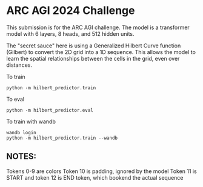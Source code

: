 # ARC AGI 2024 Challenge
This submission is for the ARC AGI challenge. The model is a transformer model with 6 layers, 8 heads, and 512 hidden units.

The "secret sauce" here is using a Generalized Hilbert Curve function (Gilbert) to convert the 2D grid into a 1D sequence. This allows the model to learn the spatial relationships between the cells in the grid, even over distances.

To train
```
python -m hilbert_predictor.train
```

To eval
```
python -m hilbert_predictor.eval

```

To train with wandb
```
wandb login
python -m hilbert_predictor.train --wandb
```

## NOTES:

Tokens 0-9 are colors
Token 10 is padding, ignored by the model
Token 11 is START and token 12 is END token, which bookend the actual sequence